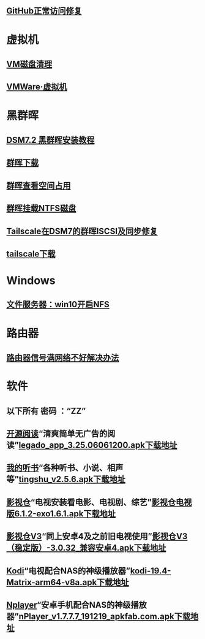 ## [GitHub正常访问修复](其他/如何正常访问github.md)

# 虚拟机
## [VM磁盘清理](其他/VM磁盘清理.md)
## [VMWare·虚拟机](其他/vmware.com.md)

# 黑群晖
## [DSM7.2 黑群晖安装教程](其他/黑群晖安装教程.md)
## [群晖下载](https://archive.synology.com/download)
## [群晖查看空间占用](其他/群晖查看空间占用.md)
## [群晖挂载NTFS磁盘](其他/群晖挂载NTFS磁盘.md)
## [Tailscale在DSM7的群晖ISCSI及同步修复](其他/ISCSI修复.md)
## [tailscale下载](https://pkgs.tailscale.com/stable/#spks)

# Windows
## [文件服务器：win10开启NFS](其他/win10开启NFS.md)

# 路由器
## [路由器信号满网络不好解决办法](其他/路由器信道.md)

# 软件
## 以下所有 密码 ：“ZZ”
## [开源阅读](其他/源/听书源.md)“清爽简单无广告的阅读”[legado_app_3.25.06061200.apk下载地址](https://samoa.lanzouy.com/b01rgbcib/)
## [我的听书](其他/源/听书源.md)“各种听书、小说、相声等”[tingshu_v2.5.6.apk下载地址](https://samoa.lanzouy.com/b01rgbcib/)
## [影视仓](其他/源/TVbox源.md)“电视安装看电影、电视剧、综艺”[影视仓电视版6.1.2-exo1.6.1.apk下载地址](https://samoa.lanzouy.com/b01rgbcib/)
## [影视仓V3](其他/源/TVbox源.md)“同上安卓4及之前旧电视使用”[影视仓V3（稳定版）-3.0.32_兼容安卓4.apk下载地址](https://samoa.lanzouy.com/b01rgbcib/)
## [Kodi](其他/源/Kodi+NAS打造家庭影音娱乐中心.md)“电视配合NAS的神级播放器”[kodi-19.4-Matrix-arm64-v8a.apk下载地址](https://samoa.lanzouy.com/b01rgbcib/)
## [Nplayer](其他/源/群晖下NFS+Nplayer.md)“安卓手机配合NAS的神级播放器”[nPlayer_v1.7.7.7_191219_apkfab.com.apk下载地址](https://samoa.lanzouy.com/b01rgbcib/)
